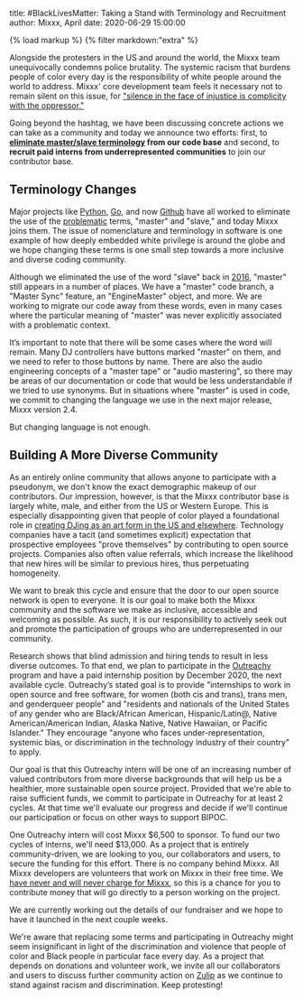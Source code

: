 title: #BlackLivesMatter: Taking a Stand with Terminology and Recruitment
author: Mixxx, April
date: 2020-06-29 15:00:00

{% load markup %}
{% filter markdown:"extra" %}

Alongside the protesters in the US and around the world, the Mixxx team unequivocally condemns police brutality.
The systemic racism that burdens people of color every day is the responsibility of white people around the world to address.
Mixxx' core development team feels it necessary not to remain silent on this issue, for ["silence in the face of injustice is complicity with the oppressor."](https://www.theguardian.com/news/2000/sep/14/guardianobituaries)

Going beyond the hashtag, we have been discussing concrete actions we can take as a community and today we announce two efforts: first, to **[eliminate master/slave terminology](https://www.washingtonpost.com/opinions/2020/06/12/tech-industry-has-an-ugly-master-slave-problem/) from our code base** and second, to **recruit paid interns from underrepresented communities** to join our contributor base.

## Terminology Changes

Major projects like [Python](https://www.vice.com/en_us/article/8x7akv/masterslave-terminology-was-removed-from-python-programming-language), [Go](https://www.reddit.com/r/golang/comments/gy9ylr/go_has_removed_all_uses_of_blacklistwhitelist_and/fte1zk0/), and now [Github](https://www.cnet.com/news/microsofts-github-is-removing-coding-terms-like-master-and-slave/) have all worked to eliminate the use of the [problematic](https://blog.carbonfive.com/problematic-terminology-in-open-source/) terms, "master" and "slave," and today Mixxx joins them.
The issue of nomenclature and terminology in software is one example of how deeply embedded white privilege is around the globe and we hope changing these terms is one small step towards a more inclusive and diverse coding community.

Although we eliminated the use of the word "slave" back in [2016](https://github.com/mixxxdj/mixxx/commit/e59916caf72a256bb28b1722759a629c5cc9cf81), "master" still appears in a number of places.
We have a "master" code branch, a "Master Sync" feature, an "EngineMaster" object, and more.
We are working to migrate our code away from these words, even in many cases where the particular meaning of "master" was never explicitly associated with a problematic context.

It’s important to note that there will be some cases where the word will remain.
Many DJ controllers have buttons marked "master" on them, and we need to refer to those buttons by name.
There are also the audio engineering concepts of a "master tape" or "audio mastering", so there may be areas of our documentation or code that would be less understandable if we tried to use synonyms.
But in situations where "master" is used in code, we commit to changing the language we use in the next major release, Mixxx version 2.4.

But changing language is not enough.

## Building A More Diverse Community

As an entirely online community that allows anyone to participate with a pseudonym, we don't know the exact demographic makeup of our contributors.
Our impression, however, is that the Mixxx contributor base is largely white, male, and either from the US or Western Europe.
This is especially disappointing given that people of color played a foundational role in [creating DJing as an art form in the US and elsewhere](https://www.dukeupress.edu/Love-Saves-the-Day/).
Technology companies have a tacit (and sometimes explicit) expectation that prospective employees "prove themselves" by contributing to open source projects. Companies also often value referrals, which increase the likelihood that new hires will be similar to previous hires, thus perpetuating homogeneity.

We want to break this cycle and ensure that the door to our open source network is open to everyone.
It is our goal to make both the Mixxx community and the software we make as inclusive, accessible and welcoming as possible.
As such, it is our responsibility to actively seek out and promote the participation of groups who are underrepresented in our community.

Research shows that blind admission and hiring tends to result in less diverse outcomes.
To that end, we plan to participate in the [Outreachy](https://www.outreachy.org/) program and have a paid internship position by December 2020, the next available cycle.
Outreachy’s stated goal is to provide "internships to work in open source and free software, for women (both cis and trans), trans men, and genderqueer people" and "residents and nationals of the United States of any gender who are Black/African American, Hispanic/Latin@, Native American/American Indian, Alaska Native, Native Hawaiian, or Pacific Islander."
They encourage "anyone who faces under-representation, systemic bias, or discrimination in the technology industry of their country" to apply.

Our goal is that this Outreachy intern will be one of an increasing number of valued contributors from more diverse backgrounds that will help us be a healthier, more sustainable open source project.
Provided that we're able to raise sufficient funds, we commit to participate in Outreachy for at least 2 cycles.  At that time we'll evaluate our progress and decide if we'll continue our participation or focus on other ways to support BIPOC.

One Outreachy intern will cost Mixxx $6,500 to sponsor.
To fund our two cycles of interns, we'll need $13,000.
As a project that is entirely community-driven, we are looking to you, our collaborators and users, to secure the funding for this effort. There is no company behind Mixxx.
All Mixxx developers are volunteers that work on Mixxx in their free time.
We [have never and will never charge for Mixxx](/news/2020-05-22-you-dont-need-to-pay-for-mixxx/), so this is a chance for you to contribute money that will go directly to a person working on the project.

We are currently working out the details of our fundraiser and we hope to have it launched in the next couple weeks.

We're aware that replacing some terms and participating in Outreachy might seem insignificant in light of the discrimination and violence that people of color and Black people in particular face every day.
As a project that depends on donations and volunteer work, we invite all our collaborators and users to discuss further community action on [Zulip](https://mixxx.zulipchat.com) as we continue to stand against racism and discrimination.
Keep protesting!
